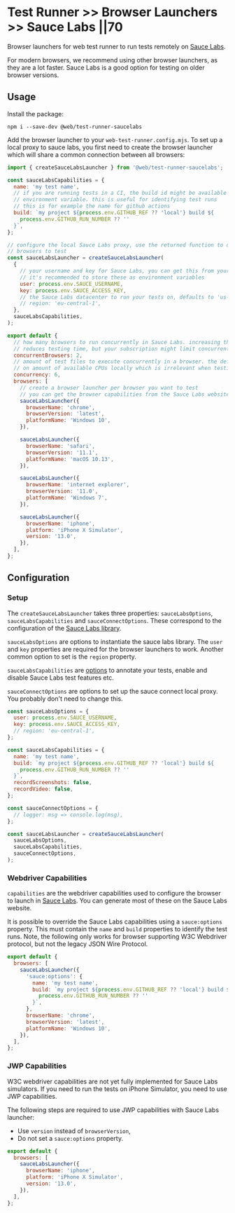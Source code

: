 # Test Runner >> Browser Launchers >> Sauce Labs ||70

Browser launchers for web test runner to run tests remotely on [Sauce Labs](https://saucelabs.com/).

For modern browsers, we recommend using other browser launchers, as they are a lot faster. Sauce Labs is a good option for testing on older browser versions.

## Usage

Install the package:

```
npm i --save-dev @web/test-runner-saucelabs
```

Add the browser launcher to your `web-test-runner.config.mjs`. To set up a local proxy to sauce labs, you first need to create the browser launcher which will share a common connection between all browsers:

```js
import { createSauceLabsLauncher } from '@web/test-runner-saucelabs';

const sauceLabsCapabilities = {
  name: 'my test name',
  // if you are running tests in a CI, the build id might be available as an
  // environment variable. this is useful for identifying test runs
  // this is for example the name for github actions
  build: `my project ${process.env.GITHUB_REF ?? 'local'} build ${
    process.env.GITHUB_RUN_NUMBER ?? ''
  }`,
};

// configure the local Sauce Labs proxy, use the returned function to define the
// browsers to test
const sauceLabsLauncher = createSauceLabsLauncher(
  {
    // your username and key for Sauce Labs, you can get this from your Sauce Labs account
    // it's recommended to store these as environment variables
    user: process.env.SAUCE_USERNAME,
    key: process.env.SAUCE_ACCESS_KEY,
    // the Sauce Labs datacenter to run your tests on, defaults to 'us-west-1'
    // region: 'eu-central-1',
  },
  sauceLabsCapabilities,
);

export default {
  // how many browsers to run concurrently in Sauce Labs. increasing this significantly
  // reduces testing time, but your subscription might limit concurrent connections
  concurrentBrowsers: 2,
  // amount of test files to execute concurrently in a browser. the default value is based
  // on amount of available CPUs locally which is irrelevant when testing remotely
  concurrency: 6,
  browsers: [
    // create a browser launcher per browser you want to test
    // you can get the browser capabilities from the Sauce Labs website
    sauceLabsLauncher({
      browserName: 'chrome',
      browserVersion: 'latest',
      platformName: 'Windows 10',
    }),

    sauceLabsLauncher({
      browserName: 'safari',
      browserVersion: '11.1',
      platformName: 'macOS 10.13',
    }),

    sauceLabsLauncher({
      browserName: 'internet explorer',
      browserVersion: '11.0',
      platformName: 'Windows 7',
    }),

    sauceLabsLauncher({
      browserName: 'iphone',
      platform: 'iPhone X Simulator',
      version: '13.0',
    }),
  ],
};
```

## Configuration

### Setup

The `createSauceLabsLauncher` takes three properties: `sauceLabsOptions`, `sauceLabsCapabilities` and `sauceConnectOptions`. These correspond to the configuration of the [Sauce Labs library](https://www.npmjs.com/package/saucelabs).

`sauceLabsOptions` are options to instantiate the sauce labs library. The `user` and `key` properties are required for the browser launchers to work. Another common option to set is the `region` property.

`sauceLabsCapabilities` are [options](<https://wiki.saucelabs.com/display/DOCS/Test+Configuration+Options#TestConfigurationOptions-GeneralOptions(SeleniumandAppium)>) to annotate your tests, enable and disable Sauce Labs test features etc.

`sauceConnectOptions` are options to set up the sauce connect local proxy. You probably don't need to change this.

```js
const sauceLabsOptions = {
  user: process.env.SAUCE_USERNAME,
  key: process.env.SAUCE_ACCESS_KEY,
  // region: 'eu-central-1',
};

const sauceLabsCapabilities = {
  name: 'my test name',
  build: `my project ${process.env.GITHUB_REF ?? 'local'} build ${
    process.env.GITHUB_RUN_NUMBER ?? ''
  }`,
  recordScreenshots: false,
  recordVideo: false,
};

const sauceConnectOptions = {
  // logger: msg => console.log(msg),
};

const sauceLabsLauncher = createSauceLabsLauncher(
  sauceLabsOptions,
  sauceLabsCapabilities,
  sauceConnectOptions,
);
```

### Webdriver Capabilities

`capabilities` are the webdriver capabilities used to configure the browser to launch in [Sauce Labs](https://webdriver.io/docs/api/saucelabs.html). You can generate most of these on the Sauce Labs website.

It is possible to override the Sauce Labs capabilities using a `sauce:options` property. This must contain the `name` and `build` properties to identify the test runs.
Note, the following only works for browser supporting W3C Webdriver protocol, but not the legacy JSON Wire Protocol.

```js
export default {
  browsers: [
    sauceLabsLauncher({
      'sauce:options': {
        name: 'my test name',
        build: `my project ${process.env.GITHUB_REF ?? 'local'} build ${
          process.env.GITHUB_RUN_NUMBER ?? ''
        }`,
      },
      browserName: 'chrome',
      browserVersion: 'latest',
      platformName: 'Windows 10',
    }),
  ],
};
```

### JWP Capabilities

W3C webdriver capabilities are not yet fully implemented for Sauce Labs simulators. If you need to run the tests on iPhone Simulator, you need to use JWP capabilities.

The following steps are required to use JWP capabilities with Sauce Labs launcher:

- Use `version` instead of `browserVersion`,
- Do not set a `sauce:options` property.

```js
export default {
  browsers: [
    sauceLabsLauncher({
      browserName: 'iphone',
      platform: 'iPhone X Simulator',
      version: '13.0',
    }),
  ],
};
```
